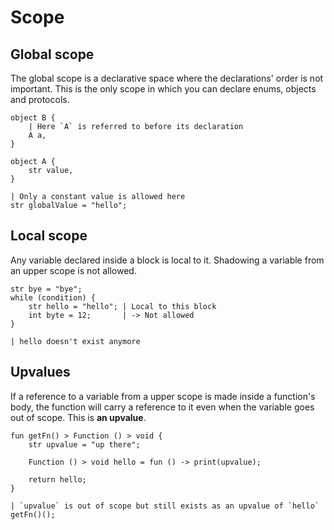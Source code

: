 # Scope

## Global scope
The global scope is a declarative space where the declarations' order is not important. This is the only scope in which you can declare enums, objects and protocols.
```buzz
object B {
    | Here `A` is referred to before its declaration
    A a,
}

object A {
    str value,
}

| Only a constant value is allowed here
str globalValue = "hello";
```

## Local scope
Any variable declared inside a block is local to it. Shadowing a variable from an upper scope is not allowed.
```buzz
str bye = "bye";
while (condition) {
    str hello = "hello"; | Local to this block
    int byte = 12;       | -> Not allowed
}

| hello doesn't exist anymore
```

## Upvalues
If a reference to a variable from a upper scope is made inside a function's body, the function will carry a reference to it even when the variable goes out of scope. This is **an upvalue**.
```buzz
fun getFn() > Function () > void {
    str upvalue = "up there";

    Function () > void hello = fun () -> print(upvalue);

    return hello;
}

| `upvalue` is out of scope but still exists as an upvalue of `hello`
getFn()();
```

